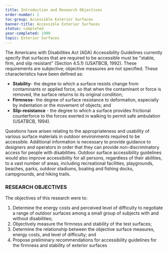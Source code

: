 ```yaml
---
title: Introduction and Research Objectives
order-number: 1
toc-group: Accessible Exterior Surfaces
banner-title: Accessible Exterior Surfaces
status: completed
year-completed: 1999
topic: Exterior Surfaces
---
```


The Americans with Disabilities Act (ADA) Accessibility Guidelines currently specify that surfaces that are required to be accessible must be "stable, firm, and slip resistant" (Section 4.5.1) (USATBCB, 1992). These requirements are subjective; objective measures are not specified. These characteristics have been defined as:

-   **Stability**- the degree to which a surface resists change from contaminants or applied force, so that when the contaminant or force is removed, the surface returns to its original condition;
-   **Firmness**- the degree of surface resistance to deformation, especially by indentation or the movement of objects; and
-   **Slip-resistance** - the degree to which a surface provides frictional counterforce to the forces exerted in walking to permit safe ambulation (USATBCB, 1994).

Questions have arisen relating to the appropriateness and usability of various surface materials in outdoor environments required to be accessible. Additional information is necessary to provide guidance to designers and operators in order that they can provide non-discriminatory access for people with disabilities. Outdoor surface accessibility guidelines would also improve accessibility for all persons, regardless of their abilities, to a vast number of areas, including recreational facilities, playgrounds, beaches, parks, outdoor stadiums, boating and fishing docks, campgrounds, and hiking trails.

### RESEARCH OBJECTIVES

The objectives of this research were to:

1.  Determine the energy costs and perceived level of difficulty to negotiate a range of outdoor surfaces among a small group of subjects with and without disabilities;
2.  Objectively measure the firmness and stability of the test surfaces;
3.  Determine the relationship between the objective surface measures, energy costs, and level of difficulty; and
4.  Propose preliminary recommendations for accessibility guidelines for the firmness and stability of exterior surfaces
